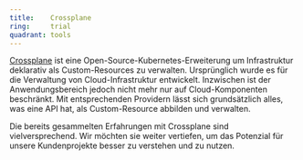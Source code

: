 ```yaml
---
title:    Crossplane  
ring:     trial  
quadrant: tools
---
```


[Crossplane][crossplane] ist eine Open-Source-Kubernetes-Erweiterung um Infrastruktur deklarativ als Custom-Resources zu verwalten. Ursprünglich wurde es für die Verwaltung von Cloud-Infrastruktur entwickelt. Inzwischen ist der Anwendungsbereich jedoch nicht mehr nur auf Cloud-Komponenten beschränkt. Mit entsprechenden Providern lässt sich grundsätzlich alles, was eine API hat, als Custom-Resource abbilden und verwalten.

Die bereits gesammelten Erfahrungen mit Crossplane sind vielversprechend. Wir möchten sie weiter vertiefen, um das Potenzial für unsere Kundenprojekte besser zu verstehen und zu nutzen.

[crossplane]: https://www.crossplane.io
